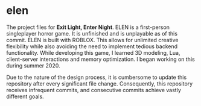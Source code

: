 # elen
The project files for **Exit Light, Enter Night**. ELEN is a first-person singleplayer horror game. It is unfinished and is unplayable as of this commit. ELEN is built with ROBLOX. This allows for unlimited creative flexibility while also avoiding the need to implement tedious backend functionality.  While developing this game, I learned 3D modeling, Lua, client-server interactions and memory optimization. I began working on this during summer 2020.

Due to the nature of the design process, it is cumbersome to update this repository after every significant file change. Consequently, this repository receives infrequent commits, and consecutive commits achieve vastly different goals.
